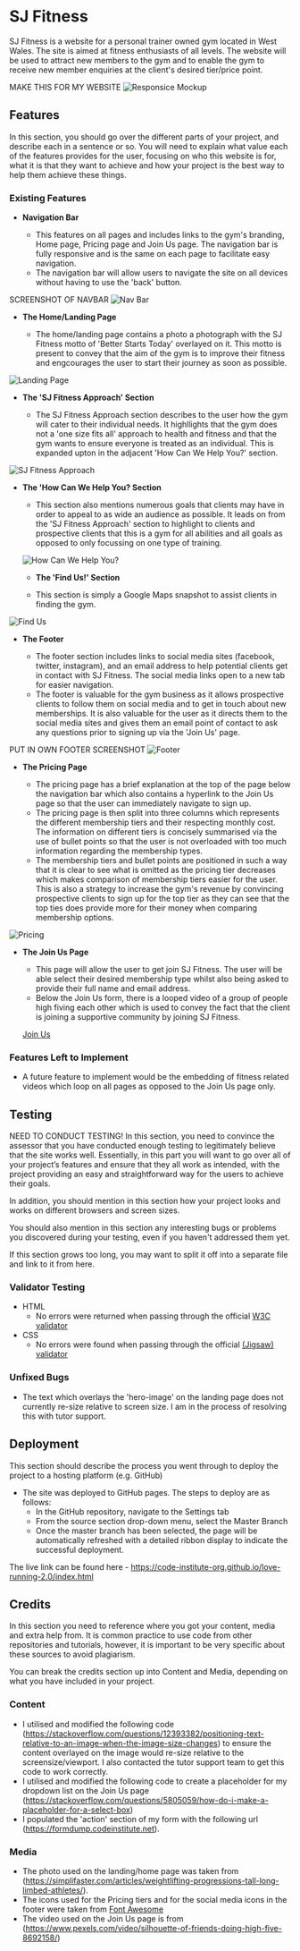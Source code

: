 # SJ Fitness

SJ Fitness is a website for a personal trainer owned gym located in West Wales. The site is aimed at fitness enthusiasts of all levels. The website will be used to attract new members to the gym and to enable the gym to receive new member enquiries at the client's desired tier/price point.

MAKE THIS FOR MY WEBSITE
![Responsice Mockup](https://github.com/lucyrush/readme-template/blob/master/media/love_running_mockup.png)

## Features 

In this section, you should go over the different parts of your project, and describe each in a sentence or so. You will need to explain what value each of the features provides for the user, focusing on who this website is for, what it is that they want to achieve and how your project is the best way to help them achieve these things.

### Existing Features

- __Navigation Bar__

  - This features on all pages and includes links to the gym's branding, Home page, Pricing page and Join Us page. The navigation bar is fully responsive and  is the same on each page to facilitate easy navigation.
  - The navigation bar will allow users to navigate the site on all devices without having to use the 'back' button. 

SCREENSHOT OF NAVBAR
![Nav Bar](https://github.com/lucyrush/readme-template/blob/master/media/love_running_nav.png)

- __The Home/Landing Page__

  - The home/landing page contains a photo a photograph with the SJ Fitness motto of 'Better Starts Today' overlayed on it. This motto is present to convey that the aim of the gym is to improve their fitness and engcourages the user to start their journey as soon as possible. 

![Landing Page](https://github.com/lucyrush/readme-template/blob/master/media/love_running_landing.png)

- __The 'SJ Fitness Approach' Section__

  - The SJ Fitness Approach section describes to the user how the gym will cater to their individual needs. It highllights that the gym does not a 'one size fits all' approach to health and fitness and that the gym wants to ensure everyone is treated as an individual. This is expanded upton in the adjacent 'How Can We Help You?' section.

![SJ Fitness Approach](https://github.com/lucyrush/readme-template/blob/master/media/love_running_ethos.png)

- __The 'How Can We Help You? Section__

  - This section also mentions numerous goals that clients may have in order to appeal to as wide an audience as possible. It leads on from the 'SJ Fitness Approach' section to highlight to clients and prospective clients that this is a gym for all abilities and all goals as opposed to only focussing on one type of training.

  ![How Can We Help You?](https://github.com/lucyrush/readme-template/blob/master/media/love_running_ethos.png)

  - __The 'Find Us!' Section__

  - This section is simply a Google Maps snapshot to assist clients in finding the gym.

![Find Us](https://github.com/lucyrush/readme-template/blob/master/media/love_running_times.png)

- __The Footer__ 

  - The footer section includes links to social media sites (facebook, twitter, instagram), and an email address to help potential clients get in contact with SJ Fitness. The social media links open to a new tab for easier navigation. 
  - The footer is valuable for the gym business as it allows prospective clients to follow them on social media and to get in touch about new memberships. It is also valuable for the user as it directs them to the social media sites and gives them an email point of contact to ask any questions prior to signing up via the 'Join Us' page.

PUT IN OWN FOOTER SCREENSHOT
![Footer](https://github.com/lucyrush/readme-template/blob/master/media/love_running_footer.png)

- __The Pricing Page__

  - The pricing page has a brief explanation at the top of the page below the navigation bar which also contains a hyperlink to the Join Us page so that the user can immediately navigate to sign up.
  - The pricing page is then split into three columns which represents the different membership tiers and their respecting monthly cost. The information on different tiers is concisely summarised via the use of bullet points so that the user is not overloaded with too much information regarding the membership types.
  - The membership tiers and bullet points are positioned in such a way that it is clear to see what is omitted as the pricing tier decreases which makes comparison of membership tiers easier for the user. This is also a strategy to increase the gym's revenue by convincing prospective clients to sign up for the top tier as they can see that the top ties does provide more for their money when comparing membership options.

![Pricing](https://github.com/lucyrush/readme-template/blob/master/media/love_running_gallery.png)

- __The Join Us Page__

  - This page will allow the user to get join SJ Fitness. The user will be able select their desired membership type whilst also being asked to provide their full name and email address.
  - Below the Join Us form, there is a looped video of a group of people high fiving each other which is used to convey the fact that the client is joining a supportive community by joining SJ Fitness.
  
  [Join Us](https://github.com/lucyrush/readme-template/blob/master/media/love_running_signup.png)


### Features Left to Implement

- A future feature to implement would be the embedding of fitness related videos which loop on all pages as opposed to the Join Us page only.

## Testing 

NEED TO CONDUCT TESTING!
In this section, you need to convince the assessor that you have conducted enough testing to legitimately believe that the site works well. Essentially, in this part you will want to go over all of your project’s features and ensure that they all work as intended, with the project providing an easy and straightforward way for the users to achieve their goals.

In addition, you should mention in this section how your project looks and works on different browsers and screen sizes.

You should also mention in this section any interesting bugs or problems you discovered during your testing, even if you haven't addressed them yet.

If this section grows too long, you may want to split it off into a separate file and link to it from here.


### Validator Testing 

- HTML
  - No errors were returned when passing through the official [W3C validator](https://validator.w3.org/nu/?doc=https%3A%2F%2Fcode-institute-org.github.io%2Flove-running-2.0%2Findex.html)
- CSS
  - No errors were found when passing through the official [(Jigsaw) validator](https://jigsaw.w3.org/css-validator/validator?uri=https%3A%2F%2Fvalidator.w3.org%2Fnu%2F%3Fdoc%3Dhttps%253A%252F%252Fcode-institute-org.github.io%252Flove-running-2.0%252Findex.html&profile=css3svg&usermedium=all&warning=1&vextwarning=&lang=en#css)

### Unfixed Bugs

- The text which overlays the 'hero-image' on the landing page does not currently re-size relative to screen size. I am in the process of resolving this with tutor support.

## Deployment

This section should describe the process you went through to deploy the project to a hosting platform (e.g. GitHub) 

- The site was deployed to GitHub pages. The steps to deploy are as follows: 
  - In the GitHub repository, navigate to the Settings tab 
  - From the source section drop-down menu, select the Master Branch
  - Once the master branch has been selected, the page will be automatically refreshed with a detailed ribbon display to indicate the successful deployment. 

The live link can be found here - https://code-institute-org.github.io/love-running-2.0/index.html 


## Credits 

In this section you need to reference where you got your content, media and extra help from. It is common practice to use code from other repositories and tutorials, however, it is important to be very specific about these sources to avoid plagiarism. 

You can break the credits section up into Content and Media, depending on what you have included in your project. 

### Content 

- I utilised and modified the following code (https://stackoverflow.com/questions/12393382/positioning-text-relative-to-an-image-when-the-image-size-changes) to ensure the content overlayed on the image would re-size relative to the screensize/viewport. I also contacted the tutor support team to get this code to work correctly.
- I utilised and modified the following code to create a placeholder for my dropdown list on the Join Us page (https://stackoverflow.com/questions/5805059/how-do-i-make-a-placeholder-for-a-select-box)
- I populated the 'action' section of my form with the following url (https://formdump.codeinstitute.net).

### Media

- The photo used on the landing/home page was taken from (https://simplifaster.com/articles/weightlifting-progressions-tall-long-limbed-athletes/).
- The icons used for the Pricing tiers and for the social media icons in the footer were taken from [Font Awesome](https://fontawesome.com/)
- The video used on the Join Us page is from (https://www.pexels.com/video/silhouette-of-friends-doing-high-five-8692158/)